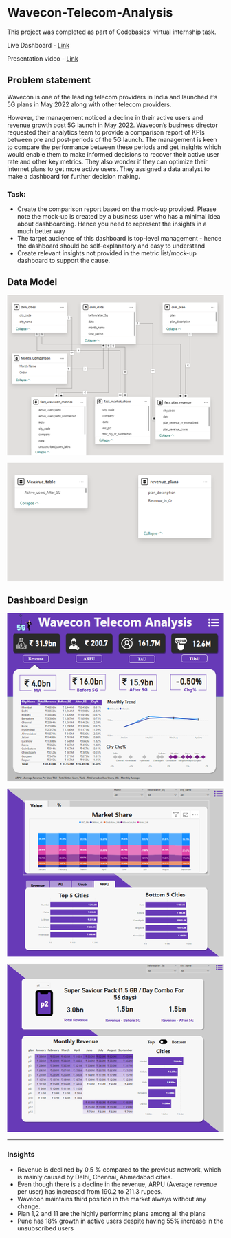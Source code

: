 # Wavecon-Telecom-Analysis
This project was completed as part of Codebasics' virtual internship task.

Live Dashboard - [Link](https://project.novypro.com/JIzM0K)

Presentation video - [Link](https://www.linkedin.com/posts/gireeshshewale_codebasicsvirtualinternship-powerbi-sql-activity-7318222272274546688-2-0n?utm_source=share&utm_medium=member_desktop&rcm=ACoAAEFP6U8BDEh44zwAx-vMz70-asyHWbbQWmA)

## Problem statement

Wavecon is one of the leading telecom providers in India and launched it’s 5G plans in May 2022 along with other telecom providers.

However, the management noticed a decline in their active users and revenue growth post 5G launch in May 2022. Wavecon’s business director requested their analytics team to provide a comparison report of KPIs between pre and post-periods of the 5G launch. The management is keen to compare the performance between these periods and get insights which would enable them to make informed decisions to recover their active user rate and other key metrics. They also wonder if they can optimize their internet plans to get more active users. They assigned a data analyst to make a dashboard for further decision making.

### Task:  

- Create the comparison report based on the mock-up provided. Please note the mock-up  is created by a business user who has a minimal idea about dashboarding. Hence you need to represent the insights in a much better way
- The target audience of this dashboard is top-level management - hence the dashboard should be self-explanatory and easy to understand
- Create relevant insights not provided in the metric list/mock-up dashboard to support the cause.

## Data Model

![Data-Model 1](https://github.com/gireesh2580/Wavecon-Telecom-Analysis/blob/main/Dashboard/Data-Model%201.png)

![Data-Model 2](https://github.com/gireesh2580/Wavecon-Telecom-Analysis/blob/main/Dashboard/Data-Model%202.png)

## Dashboard Design
![Dashboard Main](https://github.com/gireesh2580/Wavecon-Telecom-Analysis/blob/main/Dashboard/Dashboard%20Main%20KPI%20Page.png)

![Market](https://github.com/gireesh2580/Wavecon-Telecom-Analysis/blob/main/Dashboard/Market.png)

![Plan](https://github.com/gireesh2580/Wavecon-Telecom-Analysis/blob/main/Dashboard/Plan.png)

---
### Insights

- Revenue is declined by 0.5 % compared to the previous network, which is mainly caused by Delhi, Chennai, Ahmedabad cities.
- Even though there is a decline in the revenue, ARPU (Average revenue per user) has increased from 190.2 to 211.3 rupees.
- Wavecon maintains third position in the market always without any change.
- Plan 1,2 and 11 are the highly performing plans among all the plans
- Pune has 18% growth in active users despite having 55% increase in the unsubscribed users
